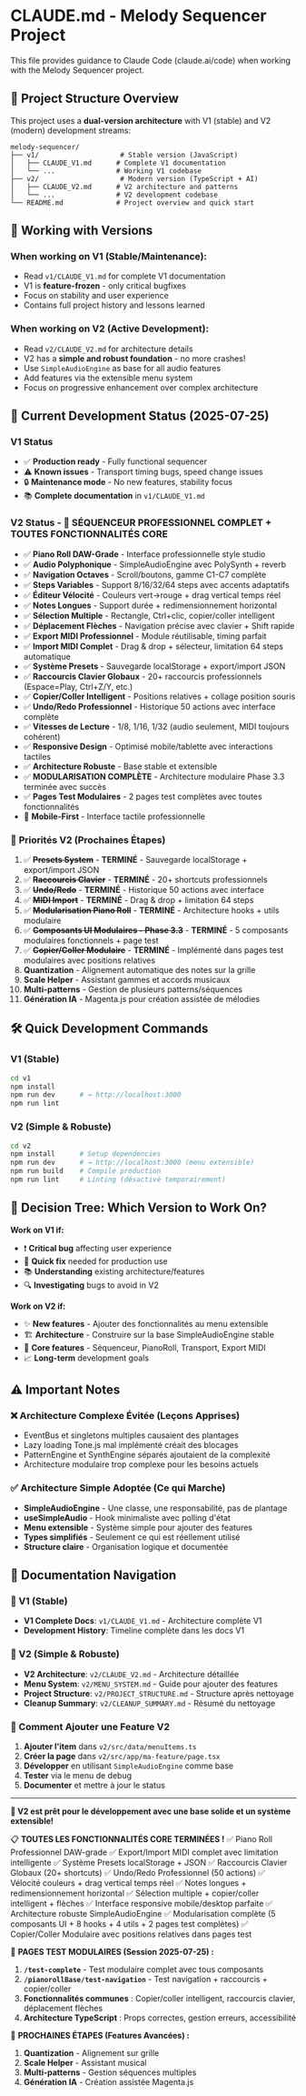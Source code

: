 # CLAUDE.md - Melody Sequencer Project

This file provides guidance to Claude Code (claude.ai/code) when working with the Melody Sequencer project.

## 🎯 Project Structure Overview

This project uses a **dual-version architecture** with V1 (stable) and V2 (modern) development streams:

```
melody-sequencer/
├── v1/                    # Stable version (JavaScript)
│   ├── CLAUDE_V1.md      # Complete V1 documentation
│   └── ...               # Working V1 codebase
├── v2/                    # Modern version (TypeScript + AI)  
│   ├── CLAUDE_V2.md      # V2 architecture and patterns
│   └── ...               # V2 development codebase
└── README.md             # Project overview and quick start
```

## 🚦 Working with Versions

### **When working on V1 (Stable/Maintenance):**
- Read `v1/CLAUDE_V1.md` for complete V1 documentation
- V1 is **feature-frozen** - only critical bugfixes
- Focus on stability and user experience
- Contains full project history and lessons learned

### **When working on V2 (Active Development):**
- Read `v2/CLAUDE_V2.md` for architecture details
- V2 has a **simple and robust foundation** - no more crashes!
- Use `SimpleAudioEngine` as base for all audio features
- Add features via the extensible menu system
- Focus on progressive enhancement over complex architecture

## 🎵 Current Development Status (2025-07-25)

### V1 Status
- ✅ **Production ready** - Fully functional sequencer
- ⚠️ **Known issues** - Transport timing bugs, speed change issues
- 🔒 **Maintenance mode** - No new features, stability focus
- 📚 **Complete documentation** in `v1/CLAUDE_V1.md`

### V2 Status - 🎹 **SÉQUENCEUR PROFESSIONNEL COMPLET + TOUTES FONCTIONNALITÉS CORE**
- ✅ **Piano Roll DAW-Grade** - Interface professionnelle style studio
- ✅ **Audio Polyphonique** - SimpleAudioEngine avec PolySynth + reverb
- ✅ **Navigation Octaves** - Scroll/boutons, gamme C1-C7 complète
- ✅ **Steps Variables** - Support 8/16/32/64 steps avec accents adaptatifs
- ✅ **Éditeur Vélocité** - Couleurs vert→rouge + drag vertical temps réel
- ✅ **Notes Longues** - Support durée + redimensionnement horizontal
- ✅ **Sélection Multiple** - Rectangle, Ctrl+clic, copier/coller intelligent
- ✅ **Déplacement Flèches** - Navigation précise avec clavier + Shift rapide
- ✅ **Export MIDI Professionnel** - Module réutilisable, timing parfait
- ✅ **Import MIDI Complet** - Drag & drop + sélecteur, limitation 64 steps automatique
- ✅ **Système Presets** - Sauvegarde localStorage + export/import JSON
- ✅ **Raccourcis Clavier Globaux** - 20+ raccourcis professionnels (Espace=Play, Ctrl+Z/Y, etc.)
- ✅ **Copier/Coller Intelligent** - Positions relatives + collage position souris
- ✅ **Undo/Redo Professionnel** - Historique 50 actions avec interface complète
- ✅ **Vitesses de Lecture** - 1/8, 1/16, 1/32 (audio seulement, MIDI toujours cohérent)
- ✅ **Responsive Design** - Optimisé mobile/tablette avec interactions tactiles
- ✅ **Architecture Robuste** - Base stable et extensible
- ✅ **MODULARISATION COMPLÈTE** - Architecture modulaire Phase 3.3 terminée avec succès
- ✅ **Pages Test Modulaires** - 2 pages test complètes avec toutes fonctionnalités
- 📱 **Mobile-First** - Interface tactile professionnelle

### 🎯 **Priorités V2 (Prochaines Étapes)**
1. ✅ ~~**Presets System**~~ - **TERMINÉ** - Sauvegarde localStorage + export/import JSON
2. ✅ ~~**Raccourcis Clavier**~~ - **TERMINÉ** - 20+ shortcuts professionnels  
3. ✅ ~~**Undo/Redo**~~ - **TERMINÉ** - Historique 50 actions avec interface
4. ✅ ~~**MIDI Import**~~ - **TERMINÉ** - Drag & drop + limitation 64 steps
5. ✅ ~~**Modularisation Piano Roll**~~ - **TERMINÉ** - Architecture hooks + utils modulaire
6. ✅ ~~**Composants UI Modulaires - Phase 3.3**~~ - **TERMINÉ** - 5 composants modulaires fonctionnels + page test
7. ✅ ~~**Copier/Coller Modulaire**~~ - **TERMINÉ** - Implémenté dans pages test modulaires avec positions relatives
8. **Quantization** - Alignement automatique des notes sur la grille
9. **Scale Helper** - Assistant gammes et accords musicaux
10. **Multi-patterns** - Gestion de plusieurs patterns/séquences
11. **Génération IA** - Magenta.js pour création assistée de mélodies

## 🛠️ Quick Development Commands

### V1 (Stable)
```bash
cd v1
npm install
npm run dev      # → http://localhost:3000
npm run lint
```

### V2 (Simple & Robuste)
```bash
cd v2
npm install      # Setup dependencies
npm run dev      # → http://localhost:3000 (menu extensible)
npm run build    # Compile production
npm run lint     # Linting (désactivé temporairement)
```

## 🧭 Decision Tree: Which Version to Work On?

**Work on V1 if:**
- ❗ **Critical bug** affecting user experience
- 🔧 **Quick fix** needed for production use
- 📚 **Understanding** existing architecture/features
- 🔍 **Investigating** bugs to avoid in V2

**Work on V2 if:**
- ✨ **New features** - Ajouter des fonctionnalités au menu extensible
- 🏗️ **Architecture** - Construire sur la base SimpleAudioEngine stable
- 🎵 **Core features** - Séquenceur, PianoRoll, Transport, Export MIDI
- 📈 **Long-term** development goals

## ⚠️ Important Notes

### ❌ Architecture Complexe Évitée (Leçons Apprises)
- EventBus et singletons multiples causaient des plantages
- Lazy loading Tone.js mal implémenté créait des blocages  
- PatternEngine et SynthEngine séparés ajoutaient de la complexité
- Architecture modulaire trop complexe pour les besoins actuels

### ✅ Architecture Simple Adoptée (Ce qui Marche)
- **SimpleAudioEngine** - Une classe, une responsabilité, pas de plantage
- **useSimpleAudio** - Hook minimaliste avec polling d'état
- **Menu extensible** - Système simple pour ajouter des features
- **Types simplifiés** - Seulement ce qui est réellement utilisé
- **Structure claire** - Organisation logique et documentée

## 📖 Documentation Navigation

### 📁 V1 (Stable)
- **V1 Complete Docs**: `v1/CLAUDE_V1.md` - Architecture complète V1
- **Development History**: Timeline complète dans les docs V1

### 📁 V2 (Simple & Robuste)  
- **V2 Architecture**: `v2/CLAUDE_V2.md` - Architecture détaillée
- **Menu System**: `v2/MENU_SYSTEM.md` - Guide pour ajouter des features
- **Project Structure**: `v2/PROJECT_STRUCTURE.md` - Structure après nettoyage
- **Cleanup Summary**: `v2/CLEANUP_SUMMARY.md` - Résumé du nettoyage

### 🚀 Comment Ajouter une Feature V2
1. **Ajouter l'item** dans `v2/src/data/menuItems.ts`
2. **Créer la page** dans `v2/src/app/ma-feature/page.tsx`  
3. **Développer** en utilisant `SimpleAudioEngine` comme base
4. **Tester** via le menu de debug
5. **Documenter** et mettre à jour le status

---

**🎵 V2 est prêt pour le développement avec une base solide et un système extensible!**

  📋 **TOUTES LES FONCTIONNALITÉS CORE TERMINÉES !**
  ✅ Piano Roll Professionnel DAW-grade
  ✅ Export/Import MIDI complet avec limitation intelligente
  ✅ Système Presets localStorage + JSON
  ✅ Raccourcis Clavier Globaux (20+ shortcuts)
  ✅ Undo/Redo Professionnel (50 actions)
  ✅ Vélocité couleurs + drag vertical temps réel
  ✅ Notes longues + redimensionnement horizontal
  ✅ Sélection multiple + copier/coller intelligent + flèches
  ✅ Interface responsive mobile/desktop parfaite
  ✅ Architecture robuste SimpleAudioEngine
  ✅ Modularisation complète (5 composants UI + 8 hooks + 4 utils + 2 pages test complètes)
  ✅ Copier/Coller Modulaire avec positions relatives dans pages test
  
  🎯 **PAGES TEST MODULAIRES (Session 2025-07-25) :**
  1. **`/test-complete`** - Test modulaire complet avec tous composants
  2. **`/pianorollBase/test-navigation`** - Test navigation + raccourcis + copier/coller
  3. **Fonctionnalités communes** : Copier/coller intelligent, raccourcis clavier, déplacement flèches
  4. **Architecture TypeScript** : Props correctes, gestion erreurs, accessibilité

  🎯 **PROCHAINES ÉTAPES (Features Avancées) :**
  1. **Quantization** - Alignement sur grille
  2. **Scale Helper** - Assistant musical  
  3. **Multi-patterns** - Gestion séquences multiples
  4. **Génération IA** - Création assistée Magenta.js